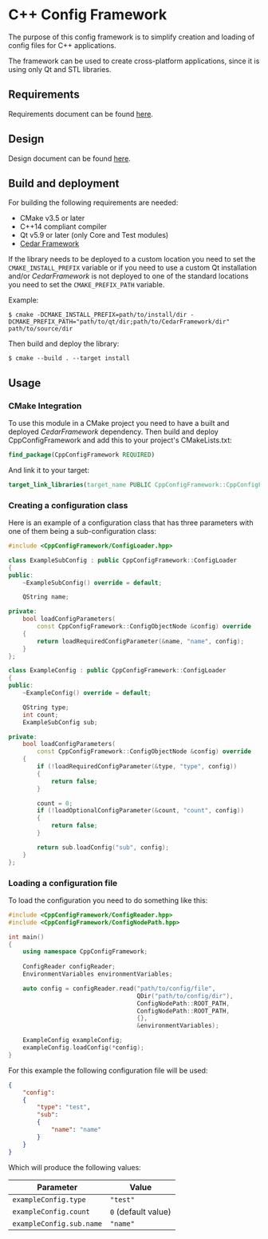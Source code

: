 # C++ Config Framework

The purpose of this config framework is to simplify creation and loading of config files for C++ applications.

The framework can be used to create cross-platform applications, since it is using only Qt and STL libraries.


## Requirements

Requirements document can be found [here](docs/Requirements.md).


## Design

Design document can be found [here](docs/Design.md).


## Build and deployment

For building the following requirements are needed:

* CMake v3.5 or later
* C++14 compliant compiler
* Qt v5.9 or later (only Core and Test modules)
* [Cedar Framework](https://github.com/djurodrljaca/CedarFramework)

If the library needs to be deployed to a custom location you need to set the `CMAKE_INSTALL_PREFIX` variable or if you need to use a custom Qt installation and/or *CedarFramework* is not deployed to one of the standard locations you need to set the `CMAKE_PREFIX_PATH` variable.

Example:

```
$ cmake -DCMAKE_INSTALL_PREFIX=path/to/install/dir -DCMAKE_PREFIX_PATH="path/to/qt/dir;path/to/CedarFramework/dir" path/to/source/dir
```

Then build and deploy the library:

```
$ cmake --build . --target install
```


## Usage

### CMake Integration

To use this module in a CMake project you need to have a built and deployed *CedarFramework* dependency. Then build and deploy CppConfigFramework and add this to your project's CMakeLists.txt:

```CMake
find_package(CppConfigFramework REQUIRED)
```

And link it to your target:

```CMake
target_link_libraries(target_name PUBLIC CppConfigFramework::CppConfigFramework)
```


### Creating a configuration class

Here is an example of a configuration class that has three parameters with one of them being a sub-configuration class:

```c++
#include <CppConfigFramework/ConfigLoader.hpp>

class ExampleSubConfig : public CppConfigFramework::ConfigLoader
{
public:
    ~ExampleSubConfig() override = default;

    QString name;

private:
    bool loadConfigParameters(
        const CppConfigFramework::ConfigObjectNode &config) override
    {
        return loadRequiredConfigParameter(&name, "name", config);
    }
};

class ExampleConfig : public CppConfigFramework::ConfigLoader
{
public:
    ~ExampleConfig() override = default;

    QString type;
    int count;
    ExampleSubConfig sub;

private:
    bool loadConfigParameters(
        const CppConfigFramework::ConfigObjectNode &config) override
    {
        if (!loadRequiredConfigParameter(&type, "type", config))
        {
            return false;
        }

        count = 0;
        if (!loadOptionalConfigParameter(&count, "count", config))
        {
            return false;
        }

        return sub.loadConfig("sub", config);
    }
};
```


### Loading a configuration file

To load the configuration you need to do something like this:

```c++
#include <CppConfigFramework/ConfigReader.hpp>
#include <CppConfigFramework/ConfigNodePath.hpp>

int main()
{
    using namespace CppConfigFramework;
    
    ConfigReader configReader;
    EnvironmentVariables environmentVariables;

    auto config = configReader.read("path/to/config/file",
                                    QDir("path/to/config/dir"),
                                    ConfigNodePath::ROOT_PATH,
                                    ConfigNodePath::ROOT_PATH,
                                    {},
                                    &environmentVariables);

    ExampleConfig exampleConfig;
    exampleConfig.loadConfig(*config);
}
```

For this example the following configuration file will be used:

```json
{
    "config":
    {
        "type": "test",
        "sub":
        {
            "name": "name"
        }
    }
}
```

Which will produce the following values:

| Parameter                | Value
| ------------------------ | -----------------
| `exampleConfig.type`     | `"test"`
| `exampleConfig.count`    | `0` (default value)
| `exampleConfig.sub.name` | `"name"`
